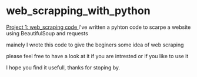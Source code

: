 # web_scrapping_with_python


[Project 1: web_scraping code ](main.py)
I've written a pyhton code to scarpe a website using BeautifulSoup and requests 

mainely I wrote this code to give the beginers some idea of web scraping 

please feel free to have a look at it if you are intrested or if you like to use it

I hope you find it usefull,
thanks for stoping by.
